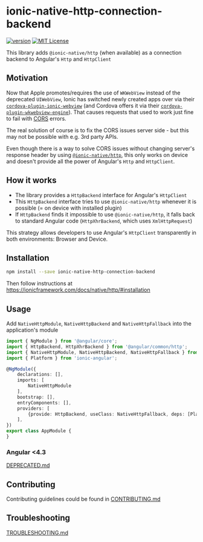 # ionic-native-http-connection-backend

[![version](https://img.shields.io/npm/v/ionic-native-http-connection-backend.svg?style=flat-square)](http://npm.im/ionic-native-http-connection-backend)
[![MIT License](https://img.shields.io/npm/l/component-library.svg?style=flat-square)](http://opensource.org/licenses/MIT)

This library adds `@ionic-native/http` (when available) as a connection backend to Angular's `Http` and `HttpClient`

## Motivation

Now that Apple promotes/requires the use of `WKWebView` instead of the deprecated `UIWebView`, Ionic has switched newly created apps over via their [`cordova-plugin-ionic-webview`](https://github.com/ionic-team/cordova-plugin-ionic-webview) 
(and Cordova offers it via their [`cordova-plugin-wkwebview-engine`](https://github.com/apache/cordova-plugin-wkwebview-engine)). That causes requests that used to work just fine to fail with [CORS](https://developer.mozilla.org/en-US/docs/Web/HTTP/CORS) errors.

The real solution of course is to fix the CORS issues server side - but this may not be possible with e.g. 3rd party APIs.

Even though there is a way to solve CORS issues without changing server's response header by using [`@ionic-native/http`](https://ionicframework.com/docs/native/http/), this only works on device and doesn't provide all the power of Angular's `Http` and `HttpClient`.

## How it works

- The library provides a `HttpBackend` interface for Angular's `HttpClient`
- This `HttpBackend` interface tries to use `@ionic-native/http` whenever it is possible (= on device with installed plugin)
- If `HttpBackend` finds it impossible to use `@ionic-native/http`, it falls back to standard Angular code (`HttpXhrBackend`, which uses `XmlHttpRequest`)

This strategy allows developers to use Angular's `HttpClient` transparently in both environments: Browser and Device.

## Installation

```bash
npm install --save ionic-native-http-connection-backend
```

Then follow instructions at https://ionicframework.com/docs/native/http/#installation

## Usage

Add `NativeHttpModule`, `NativeHttpBackend` and `NativeHttpFallback` into the application's module

```typescript
import { NgModule } from '@angular/core';
import { HttpBackend, HttpXhrBackend } from '@angular/common/http';
import { NativeHttpModule, NativeHttpBackend, NativeHttpFallback } from 'ionic-native-http-connection-backend';
import { Platform } from 'ionic-angular';

@NgModule({
    declarations: [],
    imports: [
        NativeHttpModule
    ],
    bootstrap: [],
    entryComponents: [],
    providers: [
        {provide: HttpBackend, useClass: NativeHttpFallback, deps: [Platform, NativeHttpBackend, HttpXhrBackend]},
    ],
})
export class AppModule {
}
```

### Angular <4.3

[DEPRECATED.md](DEPRECATED.md)

## Contributing

Contributing guidelines could be found in [CONTRIBUTING.md](CONTRIBUTING.md)

## Troubleshooting

[TROUBLESHOOTING.md](TROUBLESHOOTING.md)
